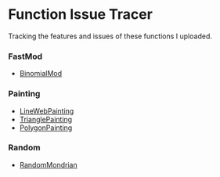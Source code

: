 Function Issue Tracer
=====================

Tracking the features and issues of these functions I uploaded.




### FastMod

- [BinomialMod](./BinomialMod)

### Painting

- [LineWebPainting](./LineWebPainting)
- [TrianglePainting](./TrianglePainting)
- [PolygonPainting](./PolygonPainting)

### Random

- [RandomMondrian](./RandomMondrian)